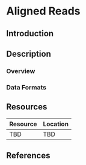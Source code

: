 # Aligned Reads #
## Introduction ##
## Description ##
### Overview ###
### Data Formats ###
## Resources ##
| Resource | Location |
| --- | --- |
| TBD | TBD | 
## References ##
